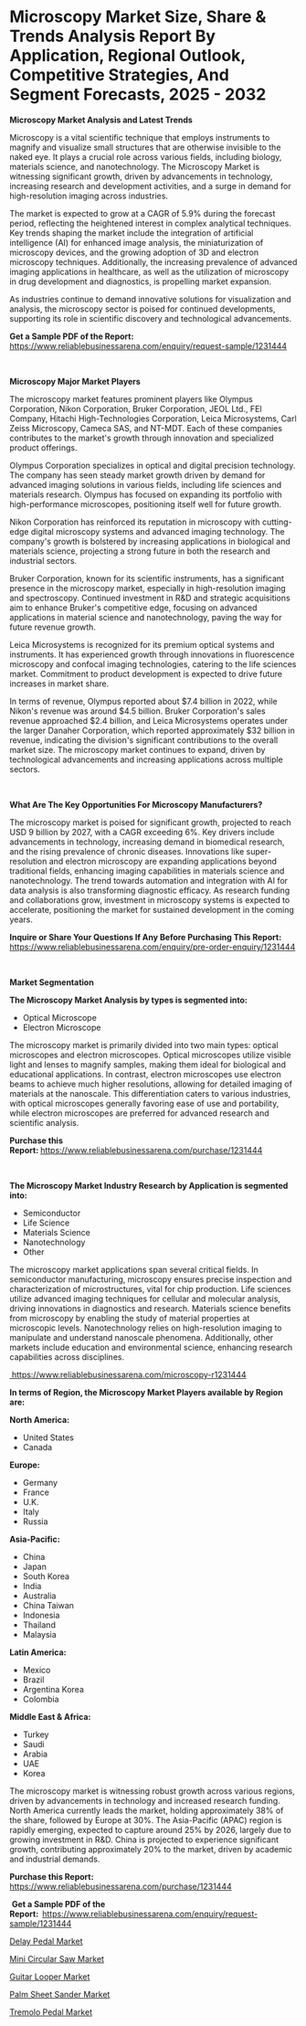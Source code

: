 <p><h1>Microscopy Market Size, Share & Trends Analysis Report By Application, Regional Outlook, Competitive Strategies, And Segment Forecasts, 2025 - 2032</h1></p><p><strong>Microscopy Market Analysis and Latest Trends</strong></p>
<p><p>Microscopy is a vital scientific technique that employs instruments to magnify and visualize small structures that are otherwise invisible to the naked eye. It plays a crucial role across various fields, including biology, materials science, and nanotechnology. The Microscopy Market is witnessing significant growth, driven by advancements in technology, increasing research and development activities, and a surge in demand for high-resolution imaging across industries.</p><p>The market is expected to grow at a CAGR of 5.9% during the forecast period, reflecting the heightened interest in complex analytical techniques. Key trends shaping the market include the integration of artificial intelligence (AI) for enhanced image analysis, the miniaturization of microscopy devices, and the growing adoption of 3D and electron microscopy techniques. Additionally, the increasing prevalence of advanced imaging applications in healthcare, as well as the utilization of microscopy in drug development and diagnostics, is propelling market expansion.</p><p>As industries continue to demand innovative solutions for visualization and analysis, the microscopy sector is poised for continued developments, supporting its role in scientific discovery and technological advancements.</p></p>
<p><strong>Get a Sample PDF of the Report:&nbsp;</strong> <a href="https://www.reliablebusinessarena.com/enquiry/request-sample/1231444?utm_campaign=2146&utm_medium=2&utm_source=Github&utm_content=ia&utm_term=11042025&utm_id=microscopy">https://www.reliablebusinessarena.com/enquiry/request-sample/1231444</a></p>
<p>&nbsp;</p>
<p><strong>Microscopy Major Market Players</strong></p>
<p><p>The microscopy market features prominent players like Olympus Corporation, Nikon Corporation, Bruker Corporation, JEOL Ltd., FEI Company, Hitachi High-Technologies Corporation, Leica Microsystems, Carl Zeiss Microscopy, Cameca SAS, and NT-MDT. Each of these companies contributes to the market's growth through innovation and specialized product offerings.</p><p>Olympus Corporation specializes in optical and digital precision technology. The company has seen steady market growth driven by demand for advanced imaging solutions in various fields, including life sciences and materials research. Olympus has focused on expanding its portfolio with high-performance microscopes, positioning itself well for future growth. </p><p>Nikon Corporation has reinforced its reputation in microscopy with cutting-edge digital microscopy systems and advanced imaging technology. The company's growth is bolstered by increasing applications in biological and materials science, projecting a strong future in both the research and industrial sectors.</p><p>Bruker Corporation, known for its scientific instruments, has a significant presence in the microscopy market, especially in high-resolution imaging and spectroscopy. Continued investment in R&D and strategic acquisitions aim to enhance Bruker's competitive edge, focusing on advanced applications in material science and nanotechnology, paving the way for future revenue growth.</p><p>Leica Microsystems is recognized for its premium optical systems and instruments. It has experienced growth through innovations in fluorescence microscopy and confocal imaging technologies, catering to the life sciences market. Commitment to product development is expected to drive future increases in market share.</p><p>In terms of revenue, Olympus reported about $7.4 billion in 2022, while Nikon's revenue was around $4.5 billion. Bruker Corporation's sales revenue approached $2.4 billion, and Leica Microsystems operates under the larger Danaher Corporation, which reported approximately $32 billion in revenue, indicating the division's significant contributions to the overall market size. The microscopy market continues to expand, driven by technological advancements and increasing applications across multiple sectors.</p></p>
<p>&nbsp;</p>
<p><strong>What Are The Key Opportunities For Microscopy Manufacturers?</strong></p>
<p><p>The microscopy market is poised for significant growth, projected to reach USD 9 billion by 2027, with a CAGR exceeding 6%. Key drivers include advancements in technology, increasing demand in biomedical research, and the rising prevalence of chronic diseases. Innovations like super-resolution and electron microscopy are expanding applications beyond traditional fields, enhancing imaging capabilities in materials science and nanotechnology. The trend towards automation and integration with AI for data analysis is also transforming diagnostic efficacy. As research funding and collaborations grow, investment in microscopy systems is expected to accelerate, positioning the market for sustained development in the coming years.</p></p>
<p><strong>Inquire or Share Your Questions If Any Before Purchasing This Report:</strong> <a href="https://www.reliablebusinessarena.com/enquiry/pre-order-enquiry/1231444?utm_campaign=2146&utm_medium=2&utm_source=Github&utm_content=ia&utm_term=11042025&utm_id=microscopy">https://www.reliablebusinessarena.com/enquiry/pre-order-enquiry/1231444</a></p>
<p>&nbsp;</p>
<p><strong>Market Segmentation</strong></p>
<p><strong>The Microscopy Market Analysis by types is segmented into:</strong></p>
<p><ul><li>Optical Microscope</li><li>Electron Microscope</li></ul></p>
<p><p>The microscopy market is primarily divided into two main types: optical microscopes and electron microscopes. Optical microscopes utilize visible light and lenses to magnify samples, making them ideal for biological and educational applications. In contrast, electron microscopes use electron beams to achieve much higher resolutions, allowing for detailed imaging of materials at the nanoscale. This differentiation caters to various industries, with optical microscopes generally favoring ease of use and portability, while electron microscopes are preferred for advanced research and scientific analysis.</p></p>
<p><strong>Purchase this Report:&nbsp;</strong><a href="https://www.reliablebusinessarena.com/purchase/1231444?utm_campaign=2146&utm_medium=2&utm_source=Github&utm_content=ia&utm_term=11042025&utm_id=microscopy">https://www.reliablebusinessarena.com/purchase/1231444</a></p>
<p>&nbsp;</p>
<p><strong>The Microscopy Market Industry Research by Application is segmented into:</strong></p>
<p><ul><li>Semiconductor</li><li>Life Science</li><li>Materials Science</li><li>Nanotechnology</li><li>Other</li></ul></p>
<p><p>The microscopy market applications span several critical fields. In semiconductor manufacturing, microscopy ensures precise inspection and characterization of microstructures, vital for chip production. Life sciences utilize advanced imaging techniques for cellular and molecular analysis, driving innovations in diagnostics and research. Materials science benefits from microscopy by enabling the study of material properties at microscopic levels. Nanotechnology relies on high-resolution imaging to manipulate and understand nanoscale phenomena. Additionally, other markets include education and environmental science, enhancing research capabilities across disciplines.</p></p>
<p><a href="https://www.reliablebusinessarena.com/microscopy-r1231444?utm_campaign=2146&utm_medium=2&utm_source=Github&utm_content=ia&utm_term=11042025&utm_id=microscopy">&nbsp;https://www.reliablebusinessarena.com/microscopy-r1231444</a></p>
<p><strong>In terms of Region, the Microscopy Market Players available by Region are:</strong></p>
<p>
    <p> <strong> North America: </strong>
        <ul>
            <li>United States</li>
            <li>Canada</li>
        </ul>
        </p> 
    <p> <strong> Europe: </strong>
        <ul>
            <li>Germany</li>
            <li>France</li>
            <li>U.K.</li>
            <li>Italy</li>
            <li>Russia</li>
        </ul>
        </p> 
    <p> <strong> Asia-Pacific: </strong>
        <ul>
            <li>China</li>
            <li>Japan</li>
            <li>South Korea</li>
            <li>India</li>
            <li>Australia</li>
            <li>China Taiwan</li>
            <li>Indonesia</li>
            <li>Thailand</li>
            <li>Malaysia</li>
        </ul>
        </p> 
    <p> <strong> Latin America: </strong>
        <ul>
            <li>Mexico</li>
            <li>Brazil</li>
            <li>Argentina Korea</li>
            <li>Colombia</li>
        </ul>
        </p> 
    <p> <strong> Middle East & Africa: </strong>
        <ul>
            <li>Turkey</li>
            <li>Saudi</li>
            <li>Arabia</li>
            <li>UAE</li>
            <li>Korea</li>
        </ul>
    </p>
    </p>
<p><p>The microscopy market is witnessing robust growth across various regions, driven by advancements in technology and increased research funding. North America currently leads the market, holding approximately 38% of the share, followed by Europe at 30%. The Asia-Pacific (APAC) region is rapidly emerging, expected to capture around 25% by 2026, largely due to growing investment in R&D. China is projected to experience significant growth, contributing approximately 20% to the market, driven by academic and industrial demands.</p></p>
<p><strong>Purchase this Report: </strong><a href="https://www.reliablebusinessarena.com/purchase/1231444?utm_campaign=2146&utm_medium=2&utm_source=Github&utm_content=ia&utm_term=11042025&utm_id=microscopy">https://www.reliablebusinessarena.com/purchase/1231444</a></p>
<p>&nbsp;<strong>Get a Sample PDF of the Report:&nbsp;&nbsp;</strong><a href="https://www.reliablebusinessarena.com/enquiry/request-sample/1231444?utm_campaign=2146&utm_medium=2&utm_source=Github&utm_content=ia&utm_term=11042025&utm_id=microscopy">https://www.reliablebusinessarena.com/enquiry/request-sample/1231444</a></p>
<p><strong></strong></p>
<p><p><a href="https://github.com/xtysizov/Market-Research-Report-List-1/blob/main/delay-pedal-market.md?utm_campaign=2146&utm_medium=2&utm_source=Github&utm_content=ia&utm_term=11042025&utm_id=microscopy">Delay Pedal Market</a></p><p><a href="https://github.com/kaloyhboosh/Market-Research-Report-List-1/blob/main/mini-circular-saw-market.md?utm_campaign=2146&utm_medium=2&utm_source=Github&utm_content=ia&utm_term=11042025&utm_id=microscopy">Mini Circular Saw Market</a></p><p><a href="https://github.com/xalatieusope/Market-Research-Report-List-1/blob/main/guitar-looper-market.md?utm_campaign=2146&utm_medium=2&utm_source=Github&utm_content=ia&utm_term=11042025&utm_id=microscopy">Guitar Looper Market</a></p><p><a href="https://github.com/vjorelaclliv/Market-Research-Report-List-1/blob/main/palm-sheet-sander-market.md?utm_campaign=2146&utm_medium=2&utm_source=Github&utm_content=ia&utm_term=11042025&utm_id=microscopy">Palm Sheet Sander Market</a></p><p><a href="https://github.com/djembashote/Market-Research-Report-List-1/blob/main/tremolo-pedal-market.md?utm_campaign=2146&utm_medium=2&utm_source=Github&utm_content=ia&utm_term=11042025&utm_id=microscopy">Tremolo Pedal Market</a></p></p>